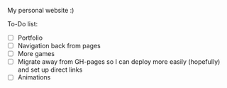 My personal website :)

To-Do list:
- [ ] Portfolio
- [ ] Navigation back from pages
- [ ] More games
- [ ] Migrate away from GH-pages so I can deploy more easily (hopefully) and set up direct links
- [ ] Animations
